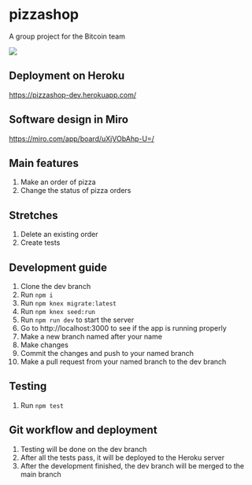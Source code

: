 # pizzashop
A group project for the Bitcoin team

![](https://user-images.githubusercontent.com/68837083/145735983-682eeef5-3cac-45f6-8e50-06d9fac57258.png)
## Deployment on Heroku
https://pizzashop-dev.herokuapp.com/
## Software design in Miro
https://miro.com/app/board/uXjVObAhp-U=/
## Main features
1. Make an order of pizza
1. Change the status of pizza orders
## Stretches
1. Delete an existing order
1. Create tests
## Development guide
1. Clone the dev branch
1. Run `npm i`
1. Run `npm knex migrate:latest`
1. Run `npm knex seed:run`
1. Run `npm run dev` to start the server 
1. Go to http://localhost:3000 to see if the app is running properly
1. Make a new branch named after your name
1. Make changes
1. Commit the changes and push to your named branch
1. Make a pull request from your named branch to the dev branch
## Testing
1. Run `npm test`
## Git workflow and deployment
1. Testing will be done on the dev branch
1. After all the tests pass, it will be deployed to the Heroku server
1. After the development finished, the dev branch will be merged to the main branch
